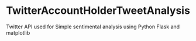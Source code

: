 # TwitterAccountHolderTweetAnalysis
Twitter API used for Simple sentimental analysis using Python Flask and matplotlib 
